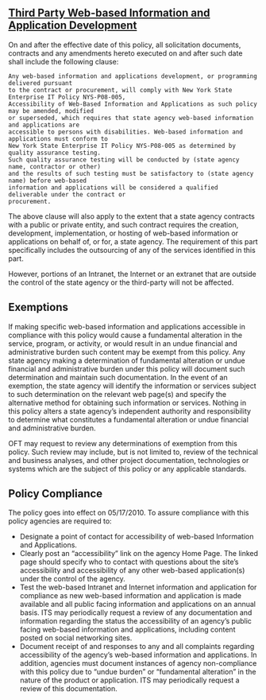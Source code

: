 ## [Third Party Web-based Information and Application Development](https://its.ny.gov/sites/default/files/documents/nys_p08-005_memo_09102010.pdf)  

On and after the effective date of this policy, all solicitation documents, contracts and any amendments hereto executed on and after such date shall include the following clause:

    Any web-based information and applications development, or programming delivered pursuant 
    to the contract or procurement, will comply with New York State Enterprise IT Policy NYS-P08-005, 
    Accessibility of Web-Based Information and Applications as such policy may be amended, modified 
    or superseded, which requires that state agency web-based information and applications are 
    accessible to persons with disabilities. Web-based information and applications must conform to 
    New York State Enterprise IT Policy NYS-P08-005 as determined by quality assurance testing. 
    Such quality assurance testing will be conducted by (state agency name, contractor or other) 
    and the results of such testing must be satisfactory to (state agency name) before web-based 
    information and applications will be considered a qualified deliverable under the contract or 
    procurement.

The above clause will also apply to the extent that a state agency contracts with a public or private entity, and such contract requires the creation, development, implementation, or hosting of web-based 
information or applications on behalf of, or for, a state agency.  The requirement of this part specifically includes the outsourcing of any of the services identified in this part. 

However, portions of an Intranet, the Internet or an extranet that are outside the control of the state agency or the third-party will not be affected.

## Exemptions

If making specific web-based information and applications accessible in compliance with this policy would cause a fundamental alteration in the service, program, or activity, or would result in an undue financial and administrative burden such content may be exempt from this policy.  Any state agency making a determination of fundamental alteration or undue financial and administrative burden under this policy will document such determination and maintain such documentation.  In the event of an exemption, the state agency will identify the information or services subject to such determination on the relevant web page(s) and specify the alternative method for obtaining such information or services. Nothing in this policy alters a state agency’s independent authority and responsibility to determine what constitutes a fundamental alteration or undue financial and administrative burden.

OFT may request to review any determinations of exemption from this policy. Such review may include, but is not limited to, review of the technical and business analyses, and other project documentation, technologies or systems which are the subject of this policy or any applicable standards.

## Policy Compliance 

The policy goes into effect on 05/17/2010. To assure compliance with this policy agencies are required to:

- Designate a point of contact for accessibility of web-based Information and Applications.
- Clearly post an “accessibility” link on the agency Home Page. The linked page should specify who to contact with questions about the site’s accessibility and accessibility of any other web-based application(s) under the control of the agency.
- Test the web-based Intranet and Internet information and application for compliance as new web-based information and application is made available and all public facing information and applications on an annual basis. ITS may periodically request a review of any documentation and information regarding the status the accessibility of an agency’s public facing web-based information and applications, including content posted on social networking sites. 
- Document receipt of and responses to any and all complaints regarding accessibility of the agency’s web-based information and applications. In addition, agencies must document instances of agency non-compliance with this policy due to “undue burden” or “fundamental alteration” in the nature of the product or application. ITS may periodically request a review of this documentation.
